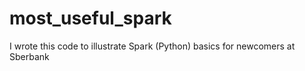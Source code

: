 # most_useful_spark
I wrote this code to illustrate Spark (Python) basics for newcomers at Sberbank

